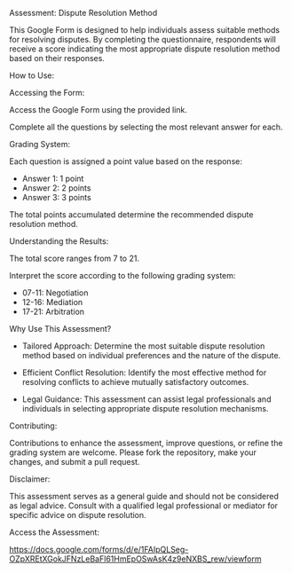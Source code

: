 Assessment: Dispute Resolution Method

This Google Form is designed to help individuals assess suitable methods for resolving disputes. By completing the questionnaire, respondents will receive a score indicating the most appropriate dispute resolution method based on their responses.

How to Use:

Accessing the Form:

Access the Google Form using the provided link.

Complete all the questions by selecting the most relevant answer for each.

Grading System:

Each question is assigned a point value based on the response:

- Answer 1: 1 point
- Answer 2: 2 points
- Answer 3: 3 points

The total points accumulated determine the recommended dispute resolution method.

Understanding the Results:

The total score ranges from 7 to 21.

Interpret the score according to the following grading system:

- 07-11: Negotiation
- 12-16: Mediation
- 17-21: Arbitration

Why Use This Assessment?

- Tailored Approach: Determine the most suitable dispute resolution method based on individual preferences and the nature of the dispute.

- Efficient Conflict Resolution: Identify the most effective method for resolving conflicts to achieve mutually satisfactory outcomes.

- Legal Guidance: This assessment can assist legal professionals and individuals in selecting appropriate dispute resolution mechanisms.

Contributing:

Contributions to enhance the assessment, improve questions, or refine the grading system are welcome.
Please fork the repository, make your changes, and submit a pull request.

Disclaimer:

This assessment serves as a general guide and should not be considered as legal advice.
Consult with a qualified legal professional or mediator for specific advice on dispute resolution.

Access the Assessment:

https://docs.google.com/forms/d/e/1FAIpQLSeg-OZpXREtXGokJFNzLeBaFl61HmEpOSwAsK4z9eNXBS_rew/viewform
